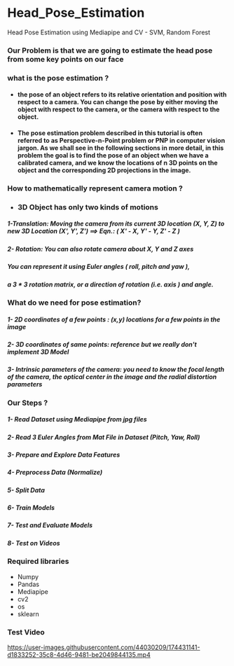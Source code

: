 # Head_Pose_Estimation
Head Pose Estimation using Mediapipe and CV - SVM, Random Forest

### Our Problem is that we are going to estimate the head pose from some key points on our face 

### what is the pose estimation ?
- #### the pose of an object refers to its relative orientation and position with respect to a camera. You can change the pose by either moving the object with respect to the camera, or the camera with respect to the object.
- #### The pose estimation problem described in this tutorial is often referred to as Perspective-n-Point problem or PNP in computer vision jargon. As we shall see in the following sections in more detail, in this problem the goal is to find the pose of an object when we have a calibrated camera, and we know the locations of n 3D points on the object and the corresponding 2D projections in the image.

### How to mathematically represent camera motion ?
- ### 3D Object has only two kinds of motions
##### 1-Translation: Moving the camera from its current 3D location (X, Y, Z) to new 3D Location (X', Y', Z') ==> Eqn.: ( X' - X, Y' - Y, Z' - Z )
##### 2- Rotation: You can also rotate camera about X, Y and Z axes

##### You can represent it using Euler angles ( roll, pitch and yaw ), 
##### a 3 * 3 rotation matrix, or a direction of rotation (i.e. axis ) and angle.

### What do we need for pose estimation?
##### 1- 2D coordinates of a few points : (x,y) locations for a few points in the image 
##### 2- 3D coordinates of same points: reference but we really don't implement 3D Model
##### 3- Intrinsic parameters of the camera: you need to know the focal length of the camera, the optical center in the image and the radial distortion parameters

### Our Steps ?
##### 1- Read Dataset using Mediapipe from jpg files
##### 2- Read 3 Euler Angles from Mat File in Dataset (Pitch, Yaw, Roll)
##### 3- Prepare and Explore Data Features
##### 4- Preprocess Data (Normalize)
##### 5- Split Data
##### 6- Train Models
##### 7- Test and Evaluate Models
##### 8- Test on Videos

### Required libraries

- Numpy
- Pandas
- Mediapipe
- cv2
- os
- sklearn

### Test Video

https://user-images.githubusercontent.com/44030209/174431141-d1833252-35c8-4d46-9481-be2049844135.mp4


